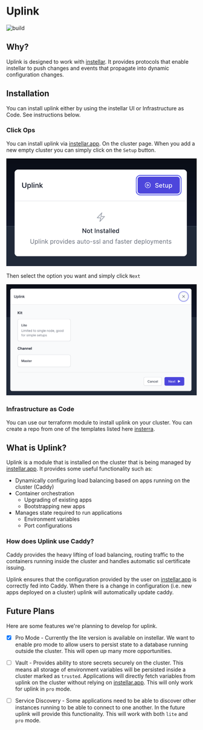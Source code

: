 # Uplink

![build](https://github.com/upmaru/uplink/actions/workflows/ci.yml/badge.svg)

## Why?

Uplink is designed to work with [instellar](https://github.com/upmaru/instellar). It provides protocols that enable instellar to push changes and events that propagate into dynamic configuration changes.

## Installation

You can install uplink either by using the instellar UI or Infrastructure as Code. See instructions below.

### Click Ops

You can install uplink via [instellar.app](https://instellar.app). On the cluster page. When you add a new empty cluster you can simply click on the `Setup` button.

![Setup Uplink](/public/images/setup-button.png)

Then select the option you want and simply click `Next` 

![Configure installation](/public/images/select-options.png)

### Infrastructure as Code

You can use our terraform module to install uplink on your cluster. You can create a repo from one of the templates listed here [insterra](https://github.com/orgs/insterra/repositories).

## What is Uplink?

Uplink is a module that is installed on the cluster that is being managed by [instellar.app](https://instellar.app). It provides some useful functionality such as:

- Dynamically configuring load balancing based on apps running on the cluster (Caddy)
- Container orchestration
  - Upgrading of existing apps
  - Bootstrapping new apps
- Manages state required to run applications
  - Environment variables
  - Port configurations

### How does Uplink use Caddy?

Caddy provides the heavy lifting of load balancing, routing traffic to the containers running inside the cluster and handles automatic ssl certificate issuing.

Uplink ensures that the configuration provided by the user on [instellar.app](https://instellar.app) is correctly fed into Caddy. When there is a change in configuration (i.e. new apps deployed on a cluster) uplink will automatically update caddy.

## Future Plans

Here are some features we're planning to develop for uplink.

- [x] Pro Mode - Currently the lite version is available on instellar. We want to enable pro mode to allow users to persist state to a database running outside the cluster. This will open up many more opportunities.

- [ ] Vault - Provides ability to store secrets securely on the cluster. This means all storage of environment variables will be persisted inside a cluster marked as `trusted`. Applications will directly fetch variables from uplink on the cluster without relying on [instellar.app](https://instellar.app). This will only work for uplink in `pro` mode.

- [ ] Service Discovery - Some applications need to be able to discover other instances running to be able to connect to one another. In the future uplink will provide this functionality. This will work with both `lite` and `pro` mode.
